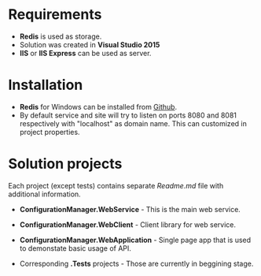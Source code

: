 # Requirements

- __Redis__ is used as storage.
- Solution was created in __Visual Studio 2015__
- __IIS__ or __IIS Express__ can be used as server.


# Installation

- __Redis__ for Windows can be installed from [Github](https://github.com/MSOpenTech/redis/releases).
- By default service and site will try to listen on ports 8080 and 8081 respectively with "localhost" as domain name. This can customized in project properties.


# Solution projects

Each project (except tests) contains separate _Readme.md_ file with additional information.  
  
* __ConfigurationManager.WebService__ - This is the main web service. 
  
* __ConfigurationManager.WebClient__ - Client library for web service.    
  
* __ConfigurationManager.WebApplication__ - Single page app that is used to demonstate basic usage of API. 

* Corresponding __.Tests__ projects - Those are currently in beggining stage.